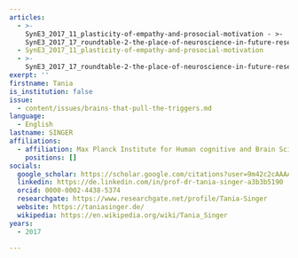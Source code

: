 ```yaml
---
articles:
  - >-
    SynE3_2017_11_plasticity-of-empathy-and-prosocial-motivation - >-
    SynE3_2017_17_roundtable-2-the-place-of-neuroscience-in-future-research-on-perpetrators-of-extreme-violence
  - SynE3_2017_11_plasticity-of-empathy-and-prosocial-motivation
  - >-
    SynE3_2017_17_roundtable-2-the-place-of-neuroscience-in-future-research-on-perpetrators-of-extreme-violence
exerpt: ''
firstname: Tania
is_institution: false
issue:
  - content/issues/brains-that-pull-the-triggers.md
language:
  - English
lastname: SINGER
affiliations:
  - affiliation: Max Planck Institute for Human cognitive and Brain Sciences
    positions: []
socials:
  google_scholar: https://scholar.google.com/citations?user=9m42c2cAAAAJ&hl=en
  linkedin: https://de.linkedin.com/in/prof-dr-tania-singer-a3b3b5190
  orcid: 0000-0002-4438-5374
  researchgate: https://www.researchgate.net/profile/Tania-Singer
  website: https://taniasinger.de/
  wikipedia: https://en.wikipedia.org/wiki/Tania_Singer
years:
  - 2017

---
```

